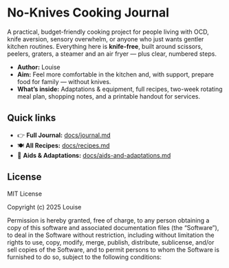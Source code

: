 # No-Knives Cooking Journal

A practical, budget-friendly cooking project for people living with OCD, knife aversion, sensory overwhelm, or anyone who just wants gentler kitchen routines. Everything here is **knife-free**, built around scissors, peelers, graters, a steamer and an air fryer — plus clear, numbered steps.

- **Author:** Louise  
- **Aim:** Feel more comfortable in the kitchen and, with support, prepare food for family — without knives.  
- **What’s inside:** Adaptations & equipment, full recipes, two-week rotating meal plan, shopping notes, and a printable handout for services.

## Quick links
- 👉 **Full Journal:** [docs/journal.md](docs/journal.md)  
- 🍽️ **All Recipes:** [docs/recipes.md](docs/recipes.md)  
- 🧰 **Aids & Adaptations:** [docs/aids-and-adaptations.md](docs/aids-and-adaptations.md)

## License
MIT License

Copyright (c) 2025 Louise

Permission is hereby granted, free of charge, to any person obtaining a copy
of this software and associated documentation files (the “Software”), to deal
in the Software without restriction, including without limitation the rights
to use, copy, modify, merge, publish, distribute, sublicense, and/or sell
copies of the Software, and to permit persons to whom the Software is
furnished to do so, subject to the following conditions:


